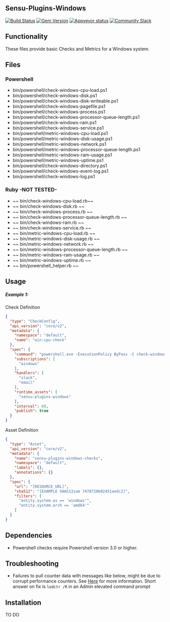 ## Sensu-Plugins-Windows

[![Build Status](https://travis-ci.org/sensu-plugins/sensu-plugins-windows.svg?branch=master)](https://travis-ci.org/sensu-plugins/sensu-plugins-windows)
[![Gem Version](https://badge.fury.io/rb/sensu-plugins-windows.svg)](http://badge.fury.io/rb/sensu-plugins-windows)
[![Appveyor status](https://ci.appveyor.com/api/projects/status/j6cg9tmxs6ivscrd/branch/master?svg=true)](https://ci.appveyor.com/project/majormoses/sensu-plugins-windows/branch/master)
[![Community Slack](https://slack.sensu.io/badge.svg)](https://slack.sensu.io/badge)

## Functionality

These files provide basic Checks and Metrics for a Windows system.

## Files

### Powershell

 * bin/powershell/check-windows-cpu-load.ps1
 * bin/powershell/check-windows-disk.ps1
 * bin/powershell/check-windows-disk-writeable.ps1
 * bin/powershell/check-windows-pagefile.ps1
 * bin/powershell/check-windows-process.ps1
 * bin/powershell/check-windows-processor-queue-length.ps1
 * bin/powershell/check-windows-ram.ps1
 * bin/powershell/check-windows-service.ps1
 * bin/powershell/metric-windows-cpu-load.ps1
 * bin/powershell/metric-windows-disk-usage.ps1
 * bin/powershell/metric-windows-network.ps1
 * bin/powershell/metric-windows-processor-queue-length.ps1
 * bin/powershell/metric-windows-ram-usage.ps1
 * bin/powershell/metric-windows-uptime.ps1
 * bin/powershell/check-windows-directory.ps1
 * bin/powershell/check-windows-event-log.ps1
 * bin/powershell/check-windows-log.ps1

### Ruby -NOT TESTED-

 * ~~ bin/check-windows-cpu-load.rb~~
 * ~~ bin/check-windows-disk.rb ~~
 * ~~ bin/check-windows-process.rb ~~
 * ~~ bin/check-windows-processor-queue-length.rb ~~
 * ~~ bin/check-windows-ram.rb ~~
 * ~~ bin/check-windows-service.rb ~~
 * ~~ bin/metric-windows-cpu-load.rb ~~
 * ~~ bin/metric-windows-disk-usage.rb ~~
 * ~~ bin/metric-windows-network.rb ~~
 * ~~ bin/metric-windows-processor-queue-length.rb ~~
 * ~~ bin/metric-windows-ram-usage.rb ~~
 * ~~ bin/metric-windows-uptime.rb ~~
 * ~~ bin/powershell_helper.rb ~~


## Usage

##### Example 1:

Check Definition

```json
{
  "type": "CheckConfig",
  "api_version": "core/v2",
  "metadata": {
    "namespace": "default",
    "name": "win-cpu-check"
  },
  "spec": {
    "command": "powershell.exe -ExecutionPolicy ByPass -C check-windows-cpu-load.ps1 90 95",
    "subscriptions": [
      "windows"
    ],
    "handlers": [
      "slack",
      "email"
    ],
    "runtime_assets": [
      "sensu-plugins-windows"
    ],
    "interval": 60,
    "publish": true
  }
}
```

Asset Definition

```json
{
  "type": "Asset",
  "api_version": "core/v2",
  "metadata": {
    "name": "sensu-plugins-windows-checks",
    "namespace": "default",
    "labels": {},
    "annotations": {}
  },
  "spec": {
    "url": "[RESOURCE_URL]",
    "sha512": "[EXAMPLE SHA512sum 7478720b02451aedc2]",
    "filters": [
      "entity.system.os == 'windows'",
      "entity.system.arch == 'amd64'"
    ]
  }
}
```

## Dependencies
 * Powershell checks require Powershell version 3.0 or higher.

## Troubleshooting
* Failures to pull counter data with messages like below, might be due to corrupt performance counters. See [Here](https://support.microsoft.com/en-us/help/2554336/how-to-manually-rebuild-performance-counters-for-windows-server-2008-6) for more information.  Short answer on fix is `lodctr /R` in an Admin elevated command prompt

## Installation

TO DO
